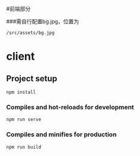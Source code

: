 #前端部分

###需自行配置bg.jpg，位置为
```
/src/assets/bg.jpg
```
# client

## Project setup
```
npm install
```

### Compiles and hot-reloads for development
```
npm run serve
```

### Compiles and minifies for production
```
npm run build
```

